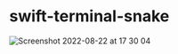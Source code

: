 # swift-terminal-snake
![Screenshot 2022-08-22 at 17 30 04](https://user-images.githubusercontent.com/17297282/185946606-1a8d7ef0-571a-4ce1-b8a7-2688d3ae5337.png)
